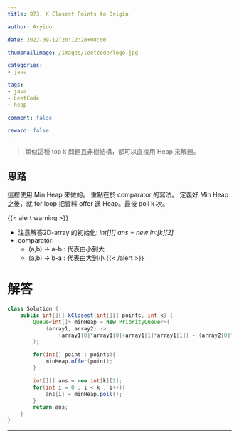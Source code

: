 ```yaml
---
title: 973. K Closest Points to Origin

author: Aryido

date: 2022-09-12T20:12:28+08:00

thumbnailImage: /images/leetcode/logo.jpg

categories:
- java

tags:
- java
- LeetCode
- heap

comment: false

reward: false
---
```

<!--BODY-->
> 類似這種 top k 問題且非樹結構，都可以直接用 Heap 來解題。

<!--more-->
## 思路
這裡使用 Min Heap 來做的。 重點在於 comparator 的寫法。
定義好 Min Heap 之後，就 for loop 把資料 offer 進 Heap。最後 poll k 次。

{{< alert warning >}}
- 注意解答2D-array 的初始化:  *int[][] ans = new int[k][2]*
- comparator:
  - (a,b) -> a-b : 代表由小到大
  - (a,b) -> b-a : 代表由大到小
{{< /alert >}}

# 解答
```java
class Solution {
    public int[][] kClosest(int[][] points, int k) {
        Queue<int[]> minHeap = new PriorityQueue<>(
            (array1, array2) ->
                (array1[0]*array1[0]+array1[1]*array1[1]) - (array2[0]*array2[0]+array2[1]*array2[1])
        );

        for(int[] point : points){
            minHeap.offer(point);
        }

        int[][] ans = new int[k][2];
        for(int i = 0 ; i < k ; i++){
            ans[i] = minHeap.poll();
        }
        return ans;
    }
}
```
---